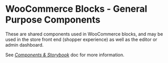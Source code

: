 # WooCommerce Blocks - General Purpose Components

These are shared components used in WooCommerce blocks, and may be used in the store front end (shopper experience) as well as the editor or admin dashboard. 

See [_Components & Storybook_](docs/contributors/storybook.md) doc for more information.
